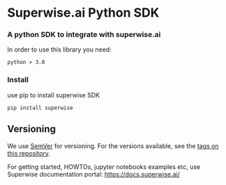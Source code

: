 # Superwise.ai Python SDK

### A python SDK to integrate with superwise.ai

In order to use this library you need:

```
python > 3.0
```

### Install

use pip to install superwise SDK

```
pip install superwise

```

## Versioning

We use [SemVer](http://semver.org/) for versioning. For the versions available, see the [tags on this repository](https://github.com/your/project/tags).


For getting started, HOWTOs, jupyter notebooks examples etc, use Superwise documentation portal:  https://docs.superwise.ai/

